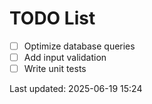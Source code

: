 # TODO List

- [ ] Optimize database queries
- [ ] Add input validation
- [ ] Write unit tests

Last updated: 2025-06-19 15:24

